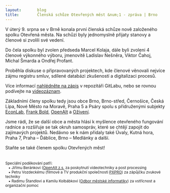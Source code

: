 ```yaml
---
layout:       blog
title:        Členská schůze Otevřených měst &num;1 - zpráva | Brno
---
```

V úterý 9. srpna se v Brně konala první členská schůze nově založeného spolku Otevřená města. Na schůzi byly jednomyslně přijaty stanovy a členové si zvolili své vedení.

Do čela spolku byl zvolen předseda Marcel Kolaja, dále byli zvoleni 4 členové výkonného výboru, jmenovitě Ladislav Nešněra, 
Viktor Čahoj, Michal Šmarda a Ondřej Profant.

Proběhla diskuse o připravovaných projektech, kde členové věnovali nejvíce zájmu registru smluv, sdílené databázi zkušeností a digitalizaci procesů.

Více informací [nahlédněte na zápis](https://gitlab.com/otevrenamesta/documents/raw/15d304cc031514299076b9e8b45bc52b3bf44982/schuze/2016_08_09/zapis_2016_08_09.pdf) v repozitáři GitLabu, nebo se rovnou podívejte na [videozáznam](https://www.youtube.com/playlist?list=PLXLvIDQiByiMG5hazgjxSHXSln0A5hsoD).

Základními členy spolku tedy jsou obce Brno, Brno-střed, Černošice, Česká Lípa, Nové Město na Moravě, Praha 5 a Psáry spolu s přidruženými subjekty [EconLab](http://www.econlab.cz/), [Frank Bold](http://frankbold.org/), [OpenAlt](https://www.openalt.org/) a [Oživení](http://www.bezkorupce.cz/o-nas/).

Jsme rádi, že se další obce a města hlásí k myšlence otevřeného fungování radnice a rozšiřuje se tak okruh samospráv, které se chtějí zapojit do zajímavých projektů. Nedávno se k nám přidaly také Úvaly, Kutná hora, Praha 7, Praha – Ďáblice, Brno – Medlánky a další.


Staňte se také členem spolku Otevřených měst!
<br />
<br />
<br />
<sup>
Speciální poděkování patří:  
&nbsp;&nbsp;&nbsp;&bull; Jiřímu Beránkovi ([OpenAlt z.s.](https://www.openalt.org/) za poskytnutí videotechniky a post processing  
&nbsp;&nbsp;&nbsp;&bull; Petru Vozdeckému (filmové a TV produkční společnosti [PXPRO](http://www.pxpro.cz)) za zápůjčku zvukové techniky  
&nbsp;&nbsp;&nbsp;&bull; Radimu Štandlovi a Kamilu Kolbábkovi ([Odbor městské informatiky](https://www.brno.cz/sprava-mesta/magistrat-mesta-brna/kancelar-namestka-primatora-pro-oblast-smart-city/odbor-mestske-informatiky)) za vstřícnost a organizační pomoc  
</sup>